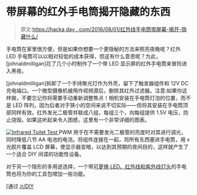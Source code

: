 # 带屏幕的红外手电筒揭开隐藏的东西

> 原文:[https://hacka day . com/2016/08/01/红外线手电筒带屏幕-揭开-隐藏什么/](https://hackaday.com/2016/08/01/infrared-flashlight-with-screen-uncovers-whats-hidden/)

手电筒在家里很方便，但是如果你想要一个更隐秘的方法来照亮夜晚呢？红外 LED 手电筒可以以相对较低的成本获得，但这有什么意思呢？为此，[johnaldmilligan]花了几个小时制作了一个带 LED 显示屏的红外手电筒来冒险进入黑夜。

[johnaldmilligan]拆卸了一个手持聚光灯作为外壳，留下了触发器组件和 12V DC 充电端口。一个微型摄像机被用作视频源后，删除其红外过滤器。注意:如果你这样做，不要忘记你将需要手动重新调整焦点！相机安装在手电筒灯泡的位置，而不是 LED 阵列，因为后者对于狭小的空间来说不切实际——但将其安装在手电筒顶部同样有效。红外发光二极管并联成八组，每组三个，向每组提供 1.5V 电压，防止烧毁。如果这听起来令人困惑，这里有一个非常详细的图表。

[![Infrared Toilet Test](../Images/f94d05361b800b8f21358cb9ff5e1922.png) ](https://hackaday.com/wp-content/uploads/2016/07/infrared-toilet-test.jpg) PWM 用于在不需要发光二极管的亮度时对其进行调光，同时降低八节 AA 电池的电流。将组件连接在一起，将所有东西塞进手电筒，用 x 光胶片覆盖 LCD 屏幕，使显示器变暗，以达到其预期的夜间目的，这样就产生了一个适合 DIY 间谍的功能性设备。

对于另一个隐形的多用途选择，一个带[可更换 LED、红外线和紫外线灯头](http://hackaday.com/2012/04/27/a-flashlight-for-any-occasion/)的手电筒也将为你的工具包增加一些功能。

[通过 [/r/DIY](https://www.reddit.com/r/DIY/comments/4ufupx/diy_infrared_night_vision_gun/)